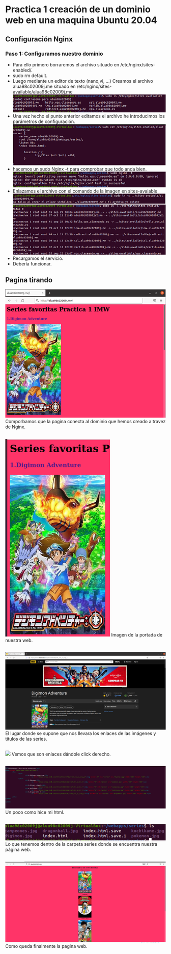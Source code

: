 # Practica 1 creación de un dominio web en una maquina Ubuntu 20.04

## Configuración Nginx

### Paso 1: Configuramos nuestro dominio
* Para ello primero borraremos el archivo situado en /etc/nginx/sites-enabled/.
* sudo rm default.
* Luego mediante un editor de texto (nano,vi, ...) Creamos el archivo alua98c02009j.me situado en /etc/nginx/sites-available/alua98c02009j.me
![](https://github.com/DAVIDQR22/imw23_davidquintero/blob/main/ut1/a1/img/7creandopagina.png)
* Una vez hecho el punto anterior editamos el archivo he introducimos los parámetros de configuración.
 ![](https://github.com/DAVIDQR22/imw23_davidquintero/blob/main/ut1/a1/img/8creandopagina.png)
* hacemos un sudo Nginx -t para comprobar que todo anda bien.
![](https://github.com/DAVIDQR22/imw23_davidquintero/blob/main/ut1/a1/img/9creandopagina.png)
* Enlazamos el archivo con el comando de la imagen en sites-avaiable
![](https://github.com/DAVIDQR22/imw23_davidquintero/blob/main/ut1/a1/img/11creandopagina.png)
![](https://github.com/DAVIDQR22/imw23_davidquintero/blob/main/ut1/a1/img/10creandopagina.png)
* Recargamos el servicio.
* Debería funcionar.



## Pagina tirando
![](https://github.com/DAVIDQR22/imw23_davidquintero/blob/main/ut1/a1/img/1enlace.png)
Comporbamos que la pagina conecta al dominio que hemos creado a travez de Nginx.
##
![](https://github.com/DAVIDQR22/imw23_davidquintero/blob/main/ut1/a1/img/2portadas.png)
Imagen de la portada de nuestra web.

##

![](https://github.com/DAVIDQR22/imw23_davidquintero/blob/main/ut1/a1/img/3-2enlaces.png)
El lugar donde se supone que nos llevara los enlaces de las imágenes y titulos de las series.

##
![](![](https://github.com/DAVIDQR22/imw23_davidquintero/blob/main/ut1/a1/img/3enlaces.png))
Vemos que son enlaces dándole click derecho.

##
![](https://github.com/DAVIDQR22/imw23_davidquintero/blob/main/ut1/a1/img/4nano.png)
Un poco como hice mi html.

##
![](https://github.com/DAVIDQR22/imw23_davidquintero/blob/main/ut1/a1/img/5ubicatex.png)
Lo que tenemos dentro de la carpeta series donde se encuentra nuestra página web.

##
![](https://github.com/DAVIDQR22/imw23_davidquintero/blob/main/ut1/a1/img/6pagina.png)
Como queda finalmente la pagina web.
